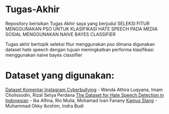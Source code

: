 # Tugas-Akhir
Repository berisikan Tugas Akhir saya yang berjudul SELEKSI FITUR MENGGUNAKAN PSO UNTUK KLASIFIKASI HATE SPEECH PADA MEDIA SOSIAL MENGGUNAKAN NAIVE BAYES CLASSIFIER

Tugas akhir bertopik seleksi fitur menggunakan pso dimana digunakan dataset hate speech dengan tujuan meningkatkan performa klasifikasi menggunakan naive bayes classifier
# Dataset yang digunakan:
[Dataset Komentar Instagram Cyberbullying](https://github.com/rizalespe/Dataset-Sentimen-Analisis-Bahasa-Indonesia/blob/master/dataset_komentar_instagram_cyberbullying.csv) - Wanda Athira Luqyana, Imam Cholissodin, Rizal Setya Perdana
[The Dataset for Hate Speech Detection in Indonesian](https://github.com/ialfina/id-hatespeech-detection) - Ika Alfina, Rio Mulia, Mohamad Ivan Fanany
[Kamus Slang](https://github.com/okkyibrohim/id-multi-label-hate-speech-and-abusive-language-detection/blob/master/new_kamusalay.csv) - Muhammad Okky Ibrohim, Indra Budi
